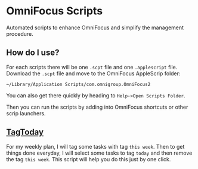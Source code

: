 # OmniFocus Scripts
Automated scripts to enhance OmniFocus and simplify the management procedure.

## How do I use?
For each scripts there will be one `.scpt` file and one `.applescript` file. Download the `.scpt` file and move to the OmniFocus AppleScrip folder:
```
~/Library/Application Scripts/com.omnigroup.OmniFocus2
```
You can also get there quickly by heading to `Help->Open Scripts Folder`.

Then you can run the scripts by adding into OmniFocus shortcuts or other scrip launchers.

## [TagToday](https://github.com/zdong1995/productivity_script/tree/master/OmniFocus/TagToday)
For my weekly plan, I will tag some tasks with tag `this week`. Then to get things done everyday, I will select some tasks to tag `today` and then remove the tag `this week`. This script will help you do this just by one click.
